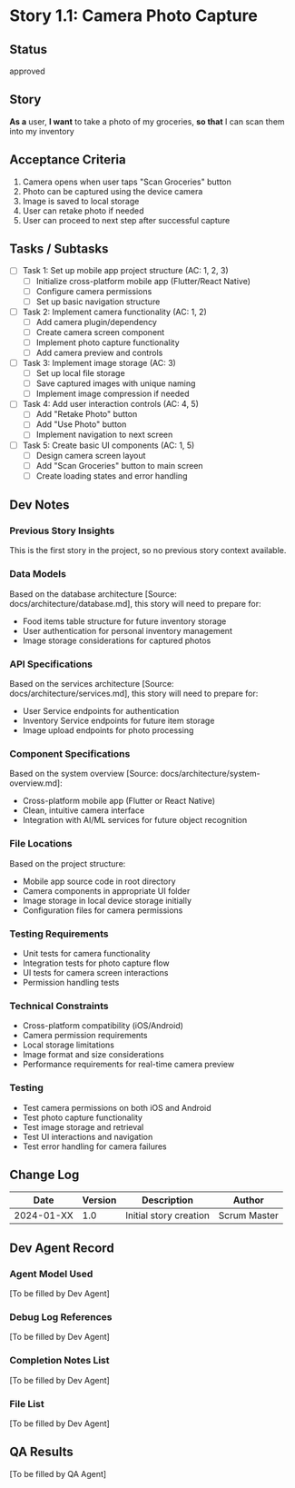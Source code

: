 # Story 1.1: Camera Photo Capture

## Status
approved


## Story
**As a** user,
**I want** to take a photo of my groceries,
**so that** I can scan them into my inventory

## Acceptance Criteria
1. Camera opens when user taps "Scan Groceries" button
2. Photo can be captured using the device camera
3. Image is saved to local storage
4. User can retake photo if needed
5. User can proceed to next step after successful capture

## Tasks / Subtasks
- [ ] Task 1: Set up mobile app project structure (AC: 1, 2, 3)
  - [ ] Initialize cross-platform mobile app (Flutter/React Native)
  - [ ] Configure camera permissions
  - [ ] Set up basic navigation structure
- [ ] Task 2: Implement camera functionality (AC: 1, 2)
  - [ ] Add camera plugin/dependency
  - [ ] Create camera screen component
  - [ ] Implement photo capture functionality
  - [ ] Add camera preview and controls
- [ ] Task 3: Implement image storage (AC: 3)
  - [ ] Set up local file storage
  - [ ] Save captured images with unique naming
  - [ ] Implement image compression if needed
- [ ] Task 4: Add user interaction controls (AC: 4, 5)
  - [ ] Add "Retake Photo" button
  - [ ] Add "Use Photo" button
  - [ ] Implement navigation to next screen
- [ ] Task 5: Create basic UI components (AC: 1, 5)
  - [ ] Design camera screen layout
  - [ ] Add "Scan Groceries" button to main screen
  - [ ] Create loading states and error handling

## Dev Notes

### Previous Story Insights
This is the first story in the project, so no previous story context available.

### Data Models
Based on the database architecture [Source: docs/architecture/database.md], this story will need to prepare for:
- Food items table structure for future inventory storage
- User authentication for personal inventory management
- Image storage considerations for captured photos

### API Specifications
Based on the services architecture [Source: docs/architecture/services.md], this story will need to prepare for:
- User Service endpoints for authentication
- Inventory Service endpoints for future item storage
- Image upload endpoints for photo processing

### Component Specifications
Based on the system overview [Source: docs/architecture/system-overview.md]:
- Cross-platform mobile app (Flutter or React Native)
- Clean, intuitive camera interface
- Integration with AI/ML services for future object recognition

### File Locations
Based on the project structure:
- Mobile app source code in root directory
- Camera components in appropriate UI folder
- Image storage in local device storage initially
- Configuration files for camera permissions

### Testing Requirements
- Unit tests for camera functionality
- Integration tests for photo capture flow
- UI tests for camera screen interactions
- Permission handling tests

### Technical Constraints
- Cross-platform compatibility (iOS/Android)
- Camera permission requirements
- Local storage limitations
- Image format and size considerations
- Performance requirements for real-time camera preview

### Testing
- Test camera permissions on both iOS and Android
- Test photo capture functionality
- Test image storage and retrieval
- Test UI interactions and navigation
- Test error handling for camera failures

## Change Log
| Date | Version | Description | Author |
|------|---------|-------------|---------|
| 2024-01-XX | 1.0 | Initial story creation | Scrum Master |

## Dev Agent Record

### Agent Model Used
[To be filled by Dev Agent]

### Debug Log References
[To be filled by Dev Agent]

### Completion Notes List
[To be filled by Dev Agent]

### File List
[To be filled by Dev Agent]

## QA Results
[To be filled by QA Agent] 